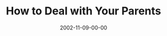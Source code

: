 ---
layout: message
category: message
series: "Do It Yourself"
title: "How to Deal with Your Parents"
date: 2002-11-09-00-00
message_id: 256
audio-description: "Explore our critical ''do it yourself'' project called family."
audio: "http://s3.amazonaws.com/crossroadsaudiomessages/Deal+With+Your+Par2.mp3"
audio-title: "How to Deal with Your Parents"
audio-duration: "42:03"
---
